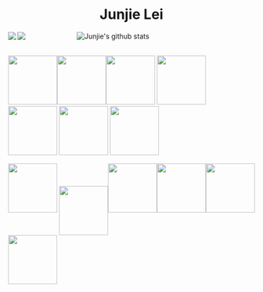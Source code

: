 
<h1 align = 'center'>Junjie Lei </h1>



&emsp;&emsp;&emsp;&emsp;&emsp;&emsp;&emsp;
![Junjie's github stats](https://github-readme-stats.vercel.app/api?username=JunjieLeiCoe&show_icons=true&hide=["stars","issues"]&theme=dark) 
<a href="https://github.com/anuraghazra/github-readme-stats">
  <img align="left" src="https://github-readme-stats.vercel.app/api/pin/?username=JunjieLeiCoe&repo=Econ611&theme=dark" />
</a>
<a href="https://github.com/anuraghazra/convoychat">
  <img align="left" src="https://github-readme-stats.vercel.app/api/pin/?username=JunjieLeiCoe&repo=Rap-Novelty&theme=dark" />
</a>

<br>
<img src="https://media3.giphy.com/media/XAxylRMCdpbEWUAvr8/200w.webp" alt="" width="100"><img src="https://media3.giphy.com/media/fsEaZldNC8A1PJ3mwp/200w.webp" width="100"><img src="https://media2.giphy.com/media/ln7z2eWriiQAllfVcn/200w.webp" width="100"> <img src="https://media1.giphy.com/media/kdFc8fubgS31b8DsVu/giphy.webp" width="100"> <img src="https://media1.giphy.com/media/eNAsjO55tPbgaor7ma/200w.webp" width="100">  <img src="https://media2.giphy.com/media/Sr8xDpMwVKOHUWDVRD/200w.webp" width="100"> <img src="https://media0.giphy.com/media/SqZFDec4yTwXdwoaFY/giphy.webp" width="100"></div>

<img src="https://media3.giphy.com/media/IdyAQJVN2kVPNUrojM/200.webp" width="100"> <img src="https://media0.giphy.com/media/jnDKffgCfGYOp6cMTK/200.webp" width="100" style="vertical-align:middle"><img src="https://media1.giphy.com/media/LMt9638dO8dftAjtco/200.webp" width="100"><img src="https://media0.giphy.com/media/KzJkzjggfGN5Py6nkT/200.webp" width="100"><img src="https://i0.wp.com/static1.squarespace.com/static/51156277e4b0b8b2ffe11c00/t/583ccafcbebafbc5c11fa6ec/1480379239088/RStudio-Ball.png?w=584&ssl=1" width="100"> <img src="https://cdn.worldvectorlogo.com/logos/tableau-software.svg" width="100">


